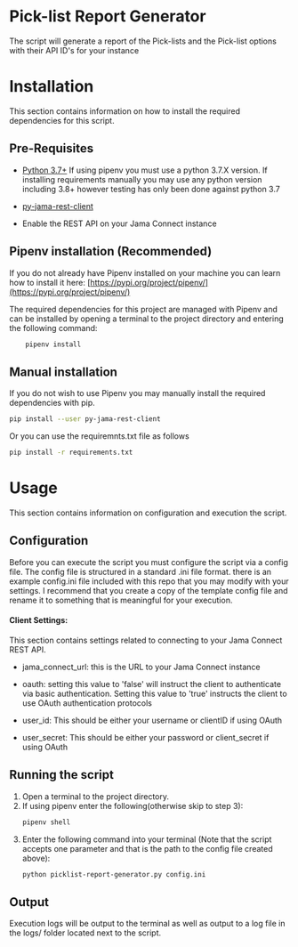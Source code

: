 # Pick-list Report Generator
The script will generate a report of the Pick-lists and the Pick-list options with their API ID's for your instance

# Installation
This section contains information on how to install the required dependencies for this script.

## Pre-Requisites
* [Python 3.7+](https://www.python.org/downloads/release/python-377/) If using pipenv you must use a python 3.7.X 
version.  If installing requirements manually you may use any python version including 3.8+ however testing has only
been done against python 3.7

* [py-jama-rest-client](https://pypi.org/project/py-jama-rest-client/)

* Enable the REST API on your Jama Connect instance

## Pipenv installation (Recommended)
If you do not already have Pipenv installed on your machine you can learn how to install it here: 
[https://pypi.org/project/pipenv/](https://pypi.org/project/pipenv/)

The required dependencies for this project are managed with Pipenv and can be installed by opening a terminal
to the project directory and entering the following command:
```bash
    pipenv install
```

## Manual installation
If you do not wish to use Pipenv you may manually install the required dependencies with pip.
```bash
pip install --user py-jama-rest-client
```

Or you can use the requiremnts.txt file as follows
```bash
pip install -r requirements.txt
```

# Usage
This section contains information on configuration and execution the script.

## Configuration
Before you can execute the script you must configure the script via a config file.  The config file is
structured in a standard .ini file format. there is an example config.ini file included with this repo that you
may modify with your settings.  I recommend that you create a copy of the template config file and rename it to
something that is meaningful for your execution.

#### Client Settings:
This section contains settings related to connecting to your Jama Connect REST API.

* jama_connect_url: this is the URL to your Jama Connect instance

* oauth: setting this value to 'false' will instruct the client to authenticate via basic authentication.  Setting this 
value to 'true' instructs the client to use OAuth authentication protocols

* user_id: This should be either your username or clientID if using OAuth

* user_secret: This should be either your password or client_secret if using OAuth


## Running the script

1) Open a terminal to the project directory.
2) If using pipenv enter the following(otherwise skip to step 3):
   ```bash
   pipenv shell 
   ``` 
3) Enter the following command into your terminal (Note that the script accepts one parameter and that is the path to
the config file created above):  
   ```bash 
   python picklist-report-generator.py config.ini
   ```

## Output
Execution logs will be output to the terminal as well as output to a log file in the logs/ folder located next to the 
script.